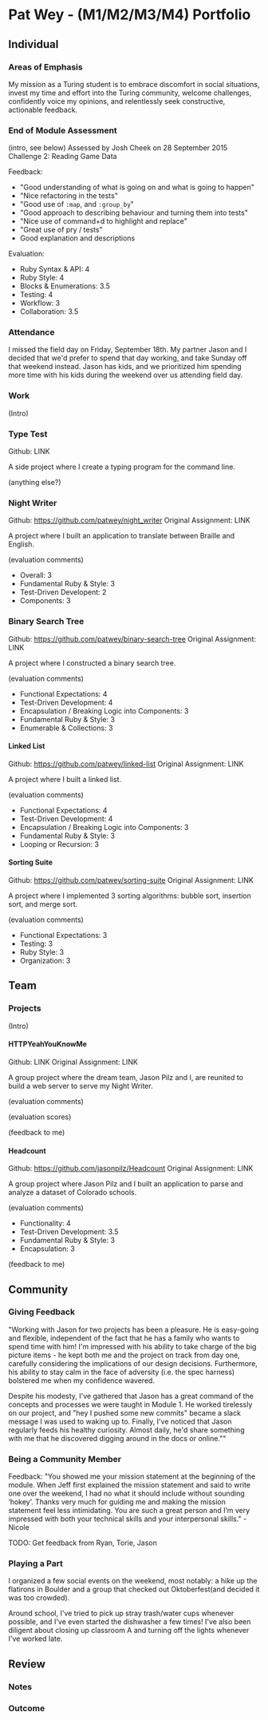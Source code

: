 # Pat Wey - (M1/M2/M3/M4) Portfolio

## Individual

### Areas of Emphasis

My mission as a Turing student is to embrace discomfort in social situations, invest my time and effort into the Turing community, welcome challenges, confidently voice my opinions, and relentlessly seek constructive, actionable feedback.

### End of Module Assessment
(intro, see below)
Assessed by Josh Cheek on 28 September 2015
Challenge 2: Reading Game Data

Feedback:
* "Good understanding of what is going on and what is going to happen"
* "Nice refactoring in the tests"
* "Good use of `:map`, and `:group_by`"
* "Good approach to describing behaviour and turning them into tests"
* "Nice use of command+d to highlight and replace"
* "Great use of pry / tests"
* Good explanation and descriptions

Evaluation:
- Ruby Syntax & API: 4
- Ruby Style: 4
- Blocks & Enumerations: 3.5
- Testing: 4
- Workflow: 3
- Collaboration: 3.5

### Attendance

I missed the field day on Friday, September 18th. My partner Jason and I decided that we'd prefer to spend that day working, and take Sunday off that weekend instead. Jason has kids, and we prioritized him spending more time with his kids during the weekend over us attending field day.

### Work

(Intro)

### Type Test
  Github: LINK

  A side project where I create a typing program for the command line.

  (anything else?)

### Night Writer
  Github: https://github.com/patwey/night_writer
  Original Assignment: LINK

  A project where I built an application to translate between Braille and English.

  (evaluation comments)

  - Overall: 3
  - Fundamental Ruby & Style: 3
  - Test-Driven Developent: 2
  - Components: 3

### Binary Search Tree
  Github: https://github.com/patwey/binary-search-tree
  Original Assignment: LINK

  A project where I constructed a binary search tree.

  (evaluation comments)

  - Functional Expectations: 4
  - Test-Driven Development: 4
  - Encapsulation / Breaking Logic into Components: 3
  - Fundamental Ruby & Style: 3
  - Enumerable & Collections: 3


#### Linked List
  Github: https://github.com/patwey/linked-list
  Original Assignment: LINK

  A project where I built a linked list.

  (evaluation comments)

  - Functional Expectations: 4
  - Test-Driven Development: 4
  - Encapsulation / Breaking Logic into Components: 3
  - Fundamental Ruby & Style: 3
  - Looping or Recursion: 3


#### Sorting Suite
  Github: https://github.com/patwey/sorting-suite
  Original Assignment: LINK

  A project where I implemented 3 sorting algorithms: bubble sort, insertion sort, and merge sort.

  (evaluation comments)

  - Functional Expectations: 3
  - Testing: 3
  - Ruby Style: 3
  - Organization: 3

## Team

### Projects

(Intro)

#### HTTPYeahYouKnowMe
  Github: LINK
  Original Assignment: LINK

  A group project where the dream team, Jason Pilz and I, are reunited to build a web server to serve my Night Writer.

  (evaluation comments)

  (evaluation scores)

  (feedback to me)

#### Headcount
  Github: https://github.com/jasonpilz/Headcount
  Original Assignment: LINK

  A group project where Jason Pilz and I built an application to parse and analyze a dataset of Colorado schools.

  (evaluation comments)

  - Functionality: 4
  - Test-Driven Development: 3.5
  - Fundamental Ruby & Style: 3
  - Encapsulation: 3

  (feedback to me)

## Community

### Giving Feedback

"Working with Jason for two projects has been a pleasure.  He is easy-going and flexible, independent of the fact that he has a family who wants to spend time with him!  I'm impressed with his ability to take charge of the big picture items - he kept both me and the project on track from day one, carefully considering the implications of our design decisions. Furthermore, his ability to stay calm in the face of adversity (i.e. the spec harness) bolstered me when my confidence wavered.

Despite his modesty, I've gathered that Jason has a great command of the concepts and processes we were taught in Module 1. He worked tirelessly on our project, and "hey I pushed some new commits" became a slack message I was used to waking up to. Finally, I've noticed that Jason regularly feeds his healthy curiosity. Almost daily, he'd share something with me that he discovered digging around in the docs or online.""

### Being a Community Member

Feedback:
 "You showed me your mission statement at the beginning of the module.  When Jeff first explained the mission statement and said to write one over the weekend, I had no what it should include without sounding ‘hokey’.  Thanks very much for guiding me and making the mission statement feel less intimidating.  You are such a great person and I’m very impressed with both your technical skills and your interpersonal skills." - Nicole

TODO: Get feedback from Ryan, Torie, Jason

### Playing a Part

I organized a few social events on the weekend, most notably: a hike up the flatirons in Boulder and a group that checked out Oktoberfest(and decided it was too crowded).

Around school, I've tried to pick up stray trash/water cups whenever possible, and I've even started the dishwasher a few times!  I've also been diligent about closing up classroom A and turning off the lights whenever I've worked late.

## Review

### Notes

### Outcome
